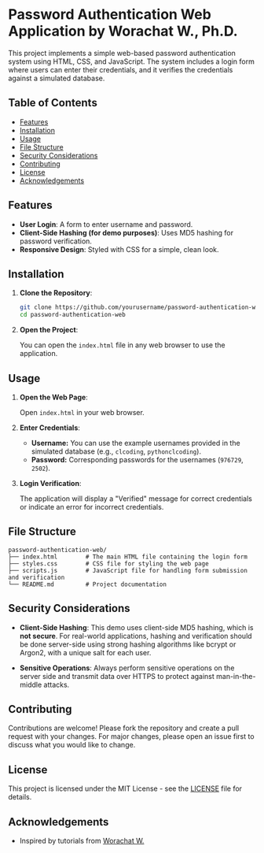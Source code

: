 # Password Authentication Web Application by Worachat W., Ph.D.

This project implements a simple web-based password authentication system using HTML, CSS, and JavaScript. The system includes a login form where users can enter their credentials, and it verifies the credentials against a simulated database.

## Table of Contents

- [Features](#features)
- [Installation](#installation)
- [Usage](#usage)
- [File Structure](#file-structure)
- [Security Considerations](#security-considerations)
- [Contributing](#contributing)
- [License](#license)
- [Acknowledgements](#acknowledgements)

## Features

- **User Login**: A form to enter username and password.
- **Client-Side Hashing (for demo purposes)**: Uses MD5 hashing for password verification.
- **Responsive Design**: Styled with CSS for a simple, clean look.

## Installation

1. **Clone the Repository**:

   ```bash
   git clone https://github.com/yourusername/password-authentication-web.git
   cd password-authentication-web
   ```

2. **Open the Project**:

   You can open the `index.html` file in any web browser to use the application.

## Usage

1. **Open the Web Page**:

   Open `index.html` in your web browser.

2. **Enter Credentials**:

   - **Username:** You can use the example usernames provided in the simulated database (e.g., `clcoding`, `pythonclcoding`).
   - **Password:** Corresponding passwords for the usernames (`976729`, `2502`).

3. **Login Verification**:

   The application will display a "Verified" message for correct credentials or indicate an error for incorrect credentials.

## File Structure

```
password-authentication-web/
├── index.html        # The main HTML file containing the login form
├── styles.css        # CSS file for styling the web page
├── scripts.js        # JavaScript file for handling form submission and verification
└── README.md         # Project documentation
```

## Security Considerations

- **Client-Side Hashing**: This demo uses client-side MD5 hashing, which is **not secure**. For real-world applications, hashing and verification should be done server-side using strong hashing algorithms like bcrypt or Argon2, with a unique salt for each user.

- **Sensitive Operations**: Always perform sensitive operations on the server side and transmit data over HTTPS to protect against man-in-the-middle attacks.

## Contributing

Contributions are welcome! Please fork the repository and create a pull request with your changes. For major changes, please open an issue first to discuss what you would like to change.

## License

This project is licensed under the MIT License - see the [LICENSE](LICENSE) file for details.

## Acknowledgements

- Inspired by tutorials from [Worachat W.](https://github.com/worachat-dev)
